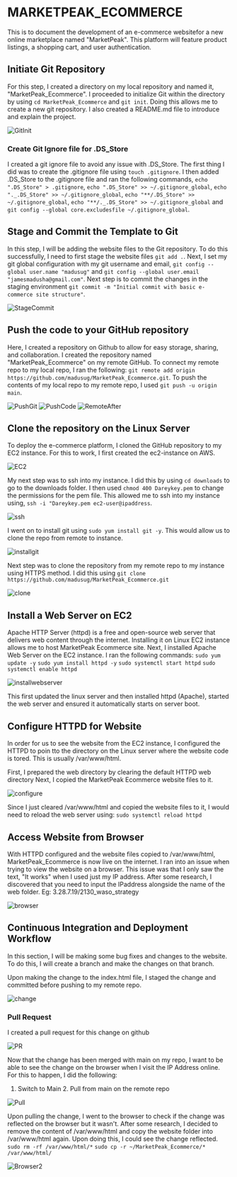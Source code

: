 # MARKETPEAK_ECOMMERCE

This is to document the development of an e-commerce websitefor a new online marketplace named "MarketPeak". This platform will feature product listings, a shopping cart, and user authentication.

## Initiate Git Repository

For this step, I created a directory on my local repository and named it, "MarketPeak_Ecommerce". I proceeded to initialize Git within the directory by using `cd MarketPeak_Ecommerce` and `git init`. Doing this allows me to create a new git repository. I also created a README.md file to introduce and explain the project.

![GitInit](./img/1%20Git%20Init.png)

### Create Git Ignore file for .DS_Store

I created a git ignore file to avoid any issue with .DS_Store. The first thing I did was to create the .gitignore file using `touch .gitignore`. I then added .DS_Store to the .gitignore file and ran the following commands, `echo ".DS_Store" > .gitignore`, `echo ".DS_Store" >> ~/.gitignore_global`, `echo "._.DS_Store" >> ~/.gitignore_global`, `echo "**/.DS_Store" >> ~/.gitignore_global`, `echo "**/._.DS_Store" >> ~/.gitignore_global` and `git config --global core.excludesfile ~/.gitignore_global`.


## Stage and Commit the Template to Git

In this step, I will be adding the website files to the Git repository. To do this successfully, I need to first stage the website files `git add .`. Next, I set my git global configuration with my git username and email, `git config --global user.name "madusug"` and `git config --global user.email "jamesmadusha@gmail.com"`. Next step is to commit the changes in the staging environment `git commit -m "Initial commit with basic e-commerce site structure"`.

![StageCommit](./img/3%20First%20Stage%20and%20Commit.png)


## Push the code to your GitHub repository

Here, I created a repository on Github to allow for easy storage, sharing, and collaboration. I created the repository named "MarketPeak_Ecommerce" on my remote GitHub. To connect my remote repo to my local repo, I ran the following: `git remote add origin https://github.com/madusug/MarketPeak_Ecommerce.git`. To push the contents of my local repo to my remote repo, I used `git push -u origin main`.

![PushGit](./img/4%20Remote%20Repo.png)
![PushCode](./img/5%20Remote%20Add%20Push.png)
![RemoteAfter](./img/5%20After%20push.png)

## Clone the repository on the Linux Server

To deploy the e-commerce platform, I cloned the GitHub repository to my EC2 instance. For this to work, I first created the ec2-instance on AWS.

![EC2](./img/6%20Set%20up%20EC2%20Instance.png)

My next step was to ssh into my instance. I did this by using `cd downloads` to go to the downloads folder. I then used `chmod 400 Dareykey.pem` to change the permissions for the pem file. This allowed me to ssh into my instance using, `ssh -i "Dareykey.pem ec2-user@ipaddress`.

![ssh](./img/7%20ssh.png)


I went on to install git using `sudo yum install git -y`. This would allow us to clone the repo from remote to instance.

![installgit](./img/8%20install%20git.png)

Next step was to clone the repository from my remote repo to my instance using HTTPS method. I did this using `git clone https://github.com/madusug/MarketPeak_Ecommerce.git`

![clone](./img/9%20clone%20git.png)


## Install a Web Server on EC2

Apache HTTP Server (httpd) is a free and open-source web server that delivers web content through the internet. Installing it on Linux EC2 instance allows me to host MarketPeak Ecommerce site. Next, I installed Apache Web Server on the EC2 instance. I ran the following commands: 
`sudo yum update -y`
`sudo yum install httpd -y`
`sudo systemctl start httpd`
`sudo systemctl enable httpd`

![installwebserver](./img/10%20Install%20Web%20Server.png)

This first updated the linux server and then installed httpd (Apache), started the web server and ensured it automatically starts on server boot.

## Configure HTTPD for Website

In order for us to see the website from the EC2 instance, I configured the HTTPD to poin tto the directory on the Linux server where the website code is tored. This is usually /var/www/html.

First, I prepared the web directory by clearing the default HTTPD web directory
Next, I copied the MarketPeak Ecommerce website files to it.

![configure](./img/11%20Configure.png)

Since I just cleared /var/www/html and copied the website files to it, I would need to reload the web server using: `sudo systemctl reload httpd`


## Access Website from Browser

With HTTPD configured and the website files copied to /var/www/html, MarketPeak_Ecommerce is now live on the internet. I ran into an issue when trying to view the website on a browser. This issue was that I only saw the text, "It works" when I used just my IP address. After some research, I discovered that you need to input the IPaddress alongside the name of the web folder. Eg: 3.28.7.19/2130_waso_strategy

![browser](./img/12%20Browser1.png)


## Continuous Integration and Deployment Workflow

In this section, I will be making some bug fixes and changes to the website. To do this, I will create a branch and make the changes on that branch.

Upon making the change to the index.html file, I staged the change and committed before pushing to my remote repo.

![change](./img/13%20changes.png)

### Pull Request

I created a pull request for this change on github

![PR](./img/14%20PR.png)

Now that the change has been merged with main on my repo, I want to be able to see the change on the browser when I visit the IP Address online.
For this to happen, I did the following:
1. Switch to Main 2. Pull from main on the remote repo

![Pull](./img/15%20pull.png)

Upon pulling the change, I went to the browser to check if the change was reflected on the browser but it wasn't. After some research, I decided to remove the content of /var/www/html and copy the website folder into /var/www/html again. Upon doing this, I could see the change reflected.
`sudo rm -rf /var/www/html/*`
`sudo cp -r ~/MarketPeak_Ecommerce/* /var/www/html/`

![Browser2](./img/16%20browser.png)
